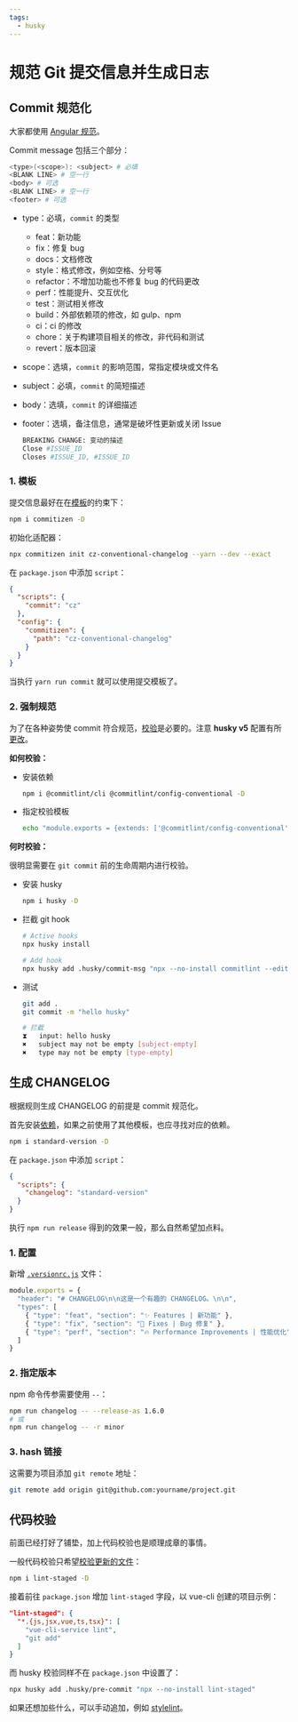 ```yaml
---
tags:
  - husky
---
```


# 规范 Git 提交信息并生成日志

## Commit 规范化

大家都使用 [Angular 规范](https://docs.google.com/document/d/1QrDFcIiPjSLDn3EL15IJygNPiHORgU1_OOAqWjiDU5Y/edit#heading=h.greljkmo14y0)。

Commit message 包括三个部分：

```bash
<type>(<scope>): <subject> # 必填
<BLANK LINE> # 空一行
<body> # 可选
<BLANK LINE> # 空一行
<footer> # 可选
```

+ type：必填，`commit` 的类型
  + feat：新功能
  + fix：修复 bug
  + docs：文档修改
  + style：格式修改，例如空格、分号等
  + refactor：不增加功能也不修复 bug 的代码更改
  + perf：性能提升、交互优化
  + test：测试相关修改
  + build：外部依赖项的修改，如 gulp、npm
  + ci：ci 的修改
  + chore：关于构建项目相关的修改，非代码和测试
  + revert：版本回滚
  
+ scope：选填，`commit` 的影响范围，常指定模块或文件名

+ subject：必填，`commit` 的简短描述

+ body：选填，`commit` 的详细描述

+ footer：选填，备注信息，通常是破坏性更新或关闭 Issue

  ```bash
  BREAKING CHANGE: 变动的描述
  Close #ISSUE_ID
  Closes #ISSUE_ID, #ISSUE_ID
  ```

### 1. 模板

提交信息最好在在[模板](https://www.npmjs.com/package/commitizen)的约束下：

```bash
npm i commitizen -D
```

初始化适配器：

```bash
npx commitizen init cz-conventional-changelog --yarn --dev --exact
```

在 `package.json` 中添加 `script`：

```json
{
  "scripts": {
    "commit": "cz"
  },
  "config": {
    "commitizen": {
      "path": "cz-conventional-changelog"
    }
  }
}
```

当执行 `yarn run commit` 就可以使用提交模板了。

### 2. 强制规范

为了在各种姿势使 commit 符合规范，[校验](https://github.com/conventional-changelog/commitlint#readme)是必要的。注意 **husky v5** 配置有所[更改](https://typicode.github.io/husky/#/?id=migrate-from-v4-to-v6)。

**如何校验：**

+ 安装依赖

  ```bash
  npm i @commitlint/cli @commitlint/config-conventional -D
  ```

+ 指定校验模板

  ```bash
  echo "module.exports = {extends: ['@commitlint/config-conventional']}" > commitlint.config.js
  ```

**何时校验：**

很明显需要在 `git commit` 前的生命周期内进行校验。

+ 安装 husky

  ```bash
  npm i husky -D
  ```

+ 拦截 git hook

  ```bash
  # Active hooks
  npx husky install
  
  # Add hook
  npx husky add .husky/commit-msg "npx --no-install commitlint --edit $1"
  ```

+ 测试

  ```bash
  git add .
  git commit -m "hello husky"
  
  # 拦截
  ⧗   input: hello husky
  ✖   subject may not be empty [subject-empty]
  ✖   type may not be empty [type-empty]
  ```

## 生成 CHANGELOG

根据规则生成 CHANGELOG 的前提是 commit 规范化。

首先安装[依赖](https://github.com/conventional-changelog/standard-version)，如果之前使用了其他模板，也应寻找对应的依赖。

```bash
npm i standard-version -D
```

在 `package.json` 中添加 `script`：

```json
{
  "scripts": {
    "changelog": "standard-version"
  }
}
```

执行 `npm run release` 得到的效果一般，那么自然希望加点料。

### 1. 配置

新增 [`.versionrc.js`](https://github.com/conventional-changelog/conventional-changelog-config-spec/blob/master/versions/2.1.0/README.md) 文件：

```js
module.exports = {
  "header": "# CHANGELOG\n\n这是一个有趣的 CHANGELOG。\n\n",
  "types": [
    { "type": "feat", "section": "✨ Features | 新功能" },
    { "type": "fix", "section": "🐛 Fixes | Bug 修复" },
    { "type": "perf", "section": "🔥 Performance Improvements | 性能优化" }
  ]
}
```

### 2. 指定版本

npm 命令传参需要使用 `--`：

```bash
npm run changelog -- --release-as 1.6.0
# 或
npm run changelog -- -r minor
```

### 3. hash 链接

这需要为项目添加 `git remote` 地址：

```bash
git remote add origin git@github.com:yourname/project.git
```

## 代码校验

前面已经打好了铺垫，加上代码校验也是顺理成章的事情。

一般代码校验只希望[校验更新的文件](https://www.npmjs.com/package/lint-staged)：

```bash
npm i lint-staged -D
```

接着前往 `package.json` 增加 `lint-staged` 字段，以 vue-cli 创建的项目示例：

```json
"lint-staged": {
  "*.{js,jsx,vue,ts,tsx}": [
    "vue-cli-service lint",
    "git add"
  ]
}
```

而 husky 校验同样不在 `package.json` 中设置了：

```bash
npx husky add .husky/pre-commit "npx --no-install lint-staged"
```

如果还想加些什么，可以手动追加，例如 [stylelint](https://github.com/stylelint/stylelint)。
